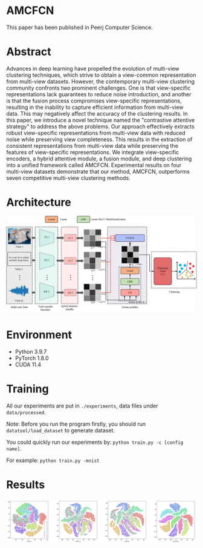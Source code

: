 # AMCFCN

This paper has been published in Peerj Computer Science.

# Abstract

Advances in deep learning have propelled the evolution of multi-view clustering techniques, which strive to obtain a view-common representation from multi-view datasets. However, the contemporary multi-view clustering community confronts two prominent challenges. One is that view-specific representations lack guarantees to reduce noise introduction, and another is that the fusion process compromises view-specific representations, resulting in the inability to capture efficient information from multi-view data. This may negatively affect the accuracy of the clustering results. In this paper, we introduce a novel technique named the "contrastive attentive strategy" to address the above problems. Our approach effectively extracts robust view-specific representations from multi-view data with reduced noise while preserving view completeness. This results in the extraction of consistent representations from multi-view data while preserving the features of view-specific representations. We integrate view-specific encoders, a hybrid attentive module, a fusion module, and deep clustering into a unified framework called AMCFCN. Experimental results on four multi-view datasets demonstrate that our method, AMCFCN, outperforms seven competitive multi-view clustering methods. 

# Architecture

![model](https://github.com/xiaohuarun/AMCFCN/blob/main/img/model.jpg)

# Environment

- Python 3.9.7
- PyTorch 1.8.0
- CUDA 11.4

# Training

All our experiments are put in `./experiments`, data files under `data/processed`.

Note: Before you run the program firstly, you should run `datatool/load_dataset` to generate dataset.

You could quickly run our experiments by: `python train.py -c [config name]`.

For example: `python train.py -mnist`

# Results
![results](https://github.com/xiaohuarun/AMCFCN/blob/main/img/Result.PNG)
